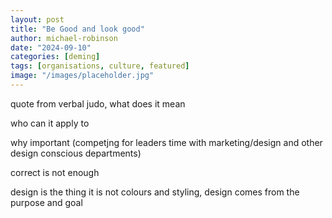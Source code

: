```yaml
---
layout: post
title: "Be Good and look good"
author: michael-robinson
date: "2024-09-10"
categories: [deming]
tags: [organisations, culture, featured]
image: "/images/placeholder.jpg"
---
```


quote from verbal judo, what does it mean

who can it apply to

why important (competjng for leaders time with marketing/design and other design conscious departments)

correct is not enough

design is the thing it is not colours and styling, design comes from the purpose and goal
